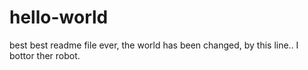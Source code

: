 # hello-world
best
best readme file ever, the world has been changed, by this line..
I bottor ther robot.
